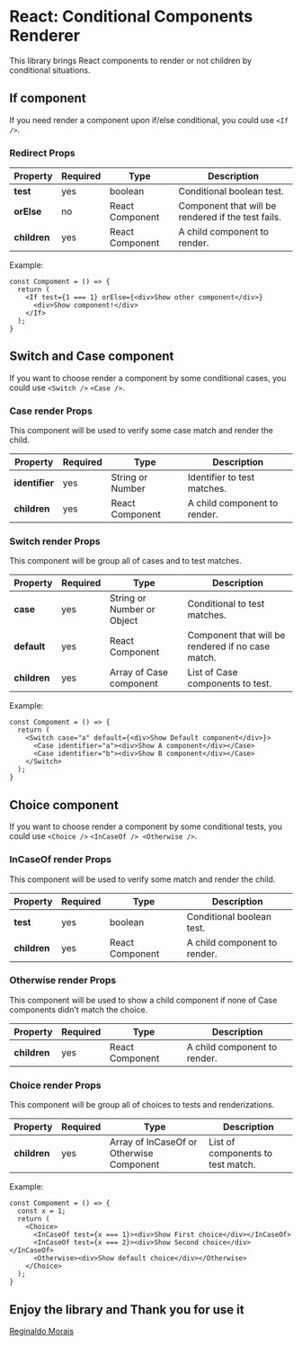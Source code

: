 # React: Conditional Components Renderer

This library brings React components to render or not children by conditional situations.

## If component

If you need render a component upon if/else conditional, you could use `<If />`.

### Redirect Props

| Property     | Required | Type            | Description                                        |
| ------------ | -------- | --------------- | -------------------------------------------------- |
| **test**     | yes      | boolean         | Conditional boolean test.                          |
| **orElse**   | no       | React Component | Component that will be rendered if the test fails. |
| **children** | yes      | React Component | A child component to render.                       |

Example:

```code
const Compoment = () => {
  return (
    <If test={1 === 1} orElse={<div>Show other component</div>}
      <div>Show component!</div>
    </If>
  );
}
```

## Switch and Case component

If you want to choose render a component by some conditional cases, you could use `<Switch />` `<Case />`.

### Case render Props

This component will be used to verify some case match and render the child.

| Property       | Required | Type             | Description                  |
| -------------- | -------- | ---------------- | ---------------------------- |
| **identifier** | yes      | String or Number | Identifier to test matches.  |
| **children**   | yes      | React Component  | A child component to render. |

### Switch render Props

This component will be group all of cases and to test matches.

| Property     | Required | Type                       | Description                                       |
| ------------ | -------- | -------------------------- | ------------------------------------------------- |
| **case**     | yes      | String or Number or Object | Conditional to test matches.                      |
| **default**  | yes      | React Component            | Component that will be rendered if no case match. |
| **children** | yes      | Array of Case component    | List of Case components to test.                  |

Example:

```code
const Compoment = () => {
  return (
    <Switch case="a" default={<div>Show Default component</div>}>
      <Case identifier="a"><div>Show A component</div></Case>
      <Case identifier="b"><div>Show B component</div></Case>
    </Switch>
  );
}
```

## Choice component

If you want to choose render a component by some conditional tests, you could use `<Choice />` `<InCaseOf /> <Otherwise />`.

### InCaseOf render Props

This component will be used to verify some match and render the child.

| Property     | Required | Type            | Description                  |
| ------------ | -------- | --------------- | ---------------------------- |
| **test**     | yes      | boolean         | Conditional boolean test.    |
| **children** | yes      | React Component | A child component to render. |

### Otherwise render Props

This component will be used to show a child component if none of Case components didn't match the choice.

| Property     | Required | Type            | Description                  |
| ------------ | -------- | --------------- | ---------------------------- |
| **children** | yes      | React Component | A child component to render. |

### Choice render Props

This component will be group all of choices to tests and renderizations.

| Property     | Required | Type                                     | Description                       |
| ------------ | -------- | ---------------------------------------- | --------------------------------- |
| **children** | yes      | Array of InCaseOf or Otherwise Component | List of components to test match. |

Example:

```code
const Compoment = () => {
  const x = 1;
  return (
    <Choice>
      <InCaseOf test={x === 1}><div>Show First choice</div></InCaseOf>
      <InCaseOf test={x === 2}><div>Show Second choice</div></InCaseOf>
      <Otherwise><div>Show default choice</div></Otherwise>
    </Choice>
  );
}
```

## Enjoy the library and Thank you for use it

[Reginaldo Morais](mailto:reginaldo.cmorais@gmail.com)

